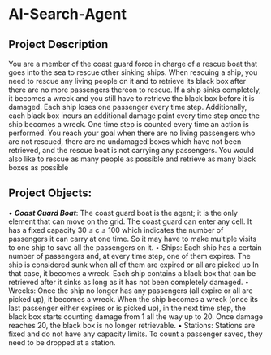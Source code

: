 # AI-Search-Agent
## Project Description
You are a member of the coast guard force in charge of a rescue
boat that goes into the sea to rescue other sinking ships. When rescuing a ship, you need
to rescue any living people on it and to retrieve its black box after there are no more
passengers thereon to rescue. If a ship sinks completely, it becomes a wreck and you still
have to retrieve the black box before it is damaged. Each ship loses one passenger every
time step. Additionally, each black box incurs an additional damage point every time
step once the ship becomes a wreck. One time step is counted every time an action is
performed. You reach your goal when there are no living passengers who are not rescued,
there are no undamaged boxes which have not been retrieved, and the rescue boat is not
carrying any passengers. You would also like to rescue as many people as possible and
retrieve as many black boxes as possible

## Project Objects:
• ***Coast Guard Boat***: The coast guard boat is the agent; it is the only element that
can move on the grid. The coast guard can enter any cell. It has a fixed capacity
30 ≤ c ≤ 100 which indicates the number of passengers it can carry at one time.
So it may have to make multiple visits to one ship to save all the passengers on it.
• Ships: Each ship has a certain number of passengers and, at every time step, one
of them expires. The ship is considered sunk when all of them are expired or all are
picked up In that case, it becomes a wreck. Each ship contains a black box that
can be retrieved after it sinks as long as it has not been completely damaged.
• Wrecks: Once the ship no longer has any passengers (all expire or all are picked
up), it becomes a wreck. When the ship becomes a wreck (once its last passenger
either expires or is picked up), in the next time step, the black box starts counting
damage from 1 all the way up to 20. Once damage reaches 20, the black box is no
longer retrievable.
• Stations: Stations are fixed and do not have any capacity limits. To count a passenger saved, they need to be dropped at a station.
